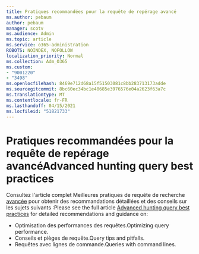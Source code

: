 ```yaml
---
title: Pratiques recommandées pour la requête de repérage avancé
ms.author: pebaum
author: pebaum
manager: scotv
ms.audience: Admin
ms.topic: article
ms.service: o365-administration
ROBOTS: NOINDEX, NOFOLLOW
localization_priority: Normal
ms.collection: Adm_O365
ms.custom:
- "9001220"
- "3498"
ms.openlocfilehash: 8469e712d68a15f51503081c8bb283713173adde
ms.sourcegitcommit: 8bc60ec34bc1e40685e3976576e04a2623f63a7c
ms.translationtype: MT
ms.contentlocale: fr-FR
ms.lasthandoff: 04/15/2021
ms.locfileid: "51821733"
---
```

# <a name="advanced-hunting-query-best-practices"></a><span data-ttu-id="b0401-102">Pratiques recommandées pour la requête de repérage avancé</span><span class="sxs-lookup"><span data-stu-id="b0401-102">Advanced hunting query best practices</span></span>

<span data-ttu-id="b0401-103">Consultez l'article complet Meilleures pratiques de requête de recherche [avancée](https://docs.microsoft.com/windows/security/threat-protection/microsoft-defender-atp/advanced-hunting-best-practices#optimize-query-performance) pour obtenir des recommandations détaillées et des conseils sur les sujets suivants :</span><span class="sxs-lookup"><span data-stu-id="b0401-103">Please see the full article [Advanced hunting query best practices](https://docs.microsoft.com/windows/security/threat-protection/microsoft-defender-atp/advanced-hunting-best-practices#optimize-query-performance) for detailed recommendations and guidance on:</span></span>
- <span data-ttu-id="b0401-104">Optimisation des performances des requêtes.</span><span class="sxs-lookup"><span data-stu-id="b0401-104">Optimizing query performance.</span></span>
- <span data-ttu-id="b0401-105">Conseils et pièges de requête.</span><span class="sxs-lookup"><span data-stu-id="b0401-105">Query tips and pitfalls.</span></span>
- <span data-ttu-id="b0401-106">Requêtes avec lignes de commande.</span><span class="sxs-lookup"><span data-stu-id="b0401-106">Queries with command lines.</span></span>


